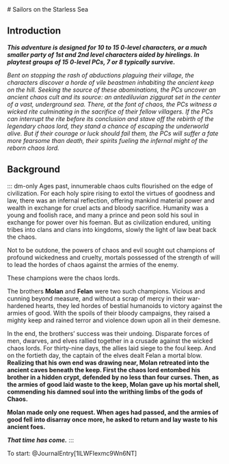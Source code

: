 <div class="ecr ecr-wrapper ecr-markeddown">
# Sailors on the Starless Sea

## Introduction

***This adventure is designed for 10 to 15 0-level characters, or a much smaller
party of 1st and 2nd level characters aided by hirelings. In playtest groups of
15 0-level PCs, 7 or 8 typically survive.***

*Bent on stopping the rash of abductions plaguing their village, the characters
discover a horde of vile beastmen inhabiting the ancient keep on the hill.
Seeking the source of these abominations, the PCs uncover an ancient chaos cult
and its source: an antediluvian ziggurat set in the center of a vast, 
underground sea. There, at the font of chaos, the PCs witness a wicked rite
culminating in the sacrifice of their fellow villagers. If the PCs can interrupt
the rite before its conclusion and stave off the rebirth of the legendary chaos
lord, they stand a chance of escaping the underworld alive. But if their courage
or luck should fail them, the PCs will suffer a fate more fearsome than death, 
their spirits fueling the infernal might of the reborn chaos lord.*

## Background   
 
::: dm-only
Ages past, innumerable chaos cults flourished on the edge of civilization. For
each holy spire rising to extol the virtues of goodness and law, there was an 
infernal reflection, offering mankind material power and wealth in exchange for
cruel acts and bloody sacrifice. Humanity was a young and foolish race, and many
a prince and peon sold his soul in exchange for power over his foeman. But as
civilization endured, uniting tribes into clans and clans into kingdoms, slowly
the light of law beat back the chaos.

Not to be outdone, the powers of chaos and evil sought out champions of profound
wickedness and cruelty, mortals possessed of the strength of will to lead the 
hordes of chaos against the armies of the enemy.

These champions were the chaos lords.

The brothers **Molan** and **Felan** were two such champions. Vicious and cunning beyond
measure, and without a scrap of mercy in their war-hardened hearts, they led
hordes of bestial humanoids to victory against the armies of good. With the
spoils of their bloody campaigns, they raised a mighty keep and rained terror
and violence down upon all in their demesne.

In the end, the brothers’ success was their undoing. Disparate forces of men, 
dwarves, and elves rallied together in a crusade against the wicked chaos lords.
For thirty-nine days, the allies laid siege to the foul keep. And on the
fortieth day, the captain of the elves dealt Felan a mortal blow. **Realizing that
his own end was drawing near, Molan retreated into the ancient caves beneath the
keep. First the chaos lord entombed his brother in a hidden crypt, defended by
no less than four curses. Then, as the armies of good laid waste to the keep, 
Molan gave up his mortal shell, commending his damned soul into the writhing
limbs of the gods of Chaos.**

**Molan made only one request. When ages had passed, and the armies of good fell
into disarray once more, he asked to return and lay waste to his ancient foes.**

***That time has come.***
:::

To start: @JournalEntry[1lLWFIexmc9Wn6NT]
</div>